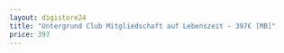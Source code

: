 ```yaml
---
layout: digistore24
title: "Untergrund Club Mitgliedschaft auf Lebenszeit - 397€ [MB]"
price: 397
---
```

